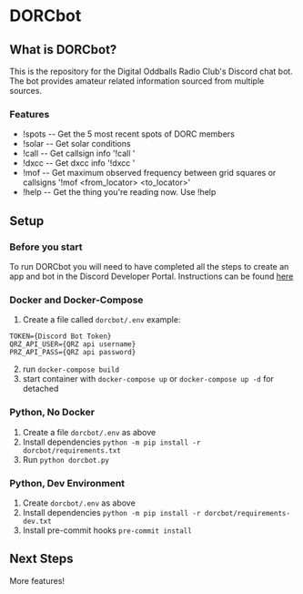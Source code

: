 # DORCbot

## What is DORCbot?
This is the repository for the Digital Oddballs Radio Club's Discord chat bot. The bot provides amateur related information sourced from multiple sources.

### Features
  - !spots -- Get the 5 most recent spots of DORC members
  - !solar -- Get solar conditions
  - !call -- Get callsign info '!call '
  - !dxcc -- Get dxcc info '!dxcc '
  - !mof -- Get maximum observed frequency between grid squares or callsigns '!mof <from_locator> <to_locator>'
  - !help -- Get the thing you're reading now. Use !help

## Setup
### Before you start
To run DORCbot you will need to have completed all the steps to create an app and bot in the Discord Developer Portal. Instructions can be found [here](https://discordpy.readthedocs.io/en/stable/discord.html)

### Docker and Docker-Compose
1. Create a file called `dorcbot/.env` example:
```
TOKEN={Discord Bot Token}
QRZ_API_USER={QRZ api username}
PRZ_API_PASS={QRZ api password}

```
2. run `docker-compose build`
3. start container with `docker-compose up` or `docker-compose up -d` for detached

### Python, No Docker
1. Create a file `dorcbot/.env` as above
2. Install dependencies `python -m pip install -r dorcbot/requirements.txt`
3. Run `python dorcbot.py`

### Python, Dev Environment
1. Create `dorcbot/.env` as above
2. Install dependencies `python -m pip install -r dorcbot/requirements-dev.txt`
3. Install pre-commit hooks `pre-commit install`

## Next Steps
More features!
